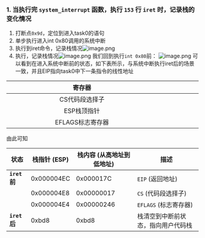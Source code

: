 ### 1. 当执行完 `system_interrupt` 函数，执行 `153` 行 `iret` 时，记录栈的变化情况
1. 打断点`0x9d`，定位到进入task0的语句
2. 单步执行进入int 0x80调用的系统中断
3. 执行到iret命令，记录栈情况![image.png](https://s2.loli.net/2024/11/25/R9OMlden2NKi4VC.png)
4. 执行，记录栈情况![image.png](https://s2.loli.net/2024/11/25/U6HjFpCIlMNvnAu.png)
我们回到执行`int 0x80`前：
![image.png](https://s2.loli.net/2024/11/25/FsQ1D2AUt9WT4k8.png)
可以看到在进入系统中断前的状态，如下表所示，与系统中断执行iret后的场景一致，并且EIP指向task0中下一条指令的线性地址

| 寄存器<div style="width:380px"></div> | 值<div style="width:280px"></div> |
| :--------------------------------: | :------------------------------: |
|              CS代码段选择子              |               0x0f               |
|              ESP栈顶指针               |              0xbd8               |
|            EFLAGS标志寄存器             |              0x246               |
由此可知

| 状态          | 栈指针 (ESP)  | 栈内容 (从高地址到低地址) | 描述                |
| ----------- | ---------- | -------------- | ----------------- |
| **`iret`前** | 0x000004EC | 0x000017C      | `EIP` (返回地址)      |
|             | 0x000004E8 | 0x00000017     | `CS` (代码段选择子)     |
|             | 0x000004E4 | 0x00000246     | `EFLAGS` (标志寄存器)  |
| **`iret`后** | 0xbd8      | 0xbd8          | 栈清空到中断前状态，指向用户代码栈 |

